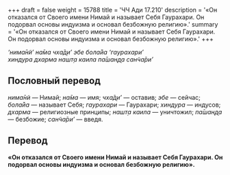 +++
draft = false
weight = 15788
title = 'ЧЧ Ади 17.210'
description = '«Он отказался от Своего имени Нимай и называет Себя Гаурахари. Он подорвал основы индуизма и основал безбожную религию».'
summary = '«Он отказался от Своего имени Нимай и называет Себя Гаурахари. Он подорвал основы индуизма и основал безбожную религию».'
+++

_‘нима̄н̃и’ на̄ма чха̄д̣и’ эбе бола̄йа ‘гаурахари’  
хиндура дхарма нашт̣а каила па̄шан̣д̣а сан̃ча̄ри’_

## Пословный перевод

_нима̄н̃и_ — Нимай; _на̄ма_ — имя; _чха̄д̣и’_ — оставив; _эбе_ — сейчас; _бола̄йа_ — называет Себя; _гаурахари_ — Гаурахари; _хиндура_ — индусов; _дхарма_ — религиозные принципы; _нашт̣а_ _каила_ — уничтожил; _па̄шан̣д̣а_ — безбожие; _сан̃ча̄ри’_ — введя.

## Перевод

**«Он отказался от Своего имени Нимай и называет Себя Гаурахари. Он подорвал основы индуизма и основал безбожную религию».**
